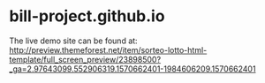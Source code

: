 # bill-project.github.io

The live demo site can be found at: http://preview.themeforest.net/item/sorteo-lotto-html-template/full_screen_preview/23898500?_ga=2.97643099.552906319.1570662401-1984606209.1570662401
